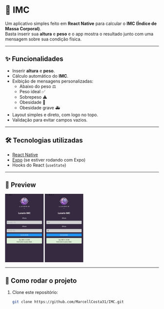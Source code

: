 # 📱 IMC

Um aplicativo simples feito em **React Native** para calcular o **IMC (Índice de Massa Corporal)**.  
Basta inserir sua **altura** e **peso** e o app mostra o resultado junto com uma mensagem sobre sua condição física.

---

## ✨ Funcionalidades
- Inserir **altura** e **peso**.
- Cálculo automático do **IMC**.
- Exibição de mensagens personalizadas:
  - Abaixo do peso ⚖️
  - Peso ideal ✅
  - Sobrepeso ⚠️
  - Obesidade 🚨
  - Obesidade grave 🚑
- Layout simples e direto, com logo no topo.
- Validação para evitar campos vazios.

---

## 🛠️ Tecnologias utilizadas
- [React Native](https://reactnative.dev/)
- [Expo](https://expo.dev/) (se estiver rodando com Expo)
- Hooks do React (`useState`)

---

## 📸 Preview
<img src="https://github.com/MarcellCosta31/IMC/blob/master/prints/1.png" alt="1" width="25%">
<img src="https://github.com/MarcellCosta31/IMC/blob/master/prints/2.png" alt="1" width="25%">



---

## 🚀 Como rodar o projeto

1. Clone este repositório:
   ```bash
   git clone https://github.com/MarcellCosta31/IMC.git
